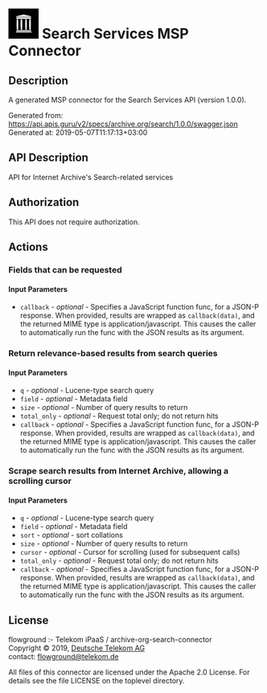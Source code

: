 # ![LOGO](logo.png) Search Services MSP Connector

## Description

A generated MSP connector for the Search Services API (version 1.0.0).

Generated from: https://api.apis.guru/v2/specs/archive.org/search/1.0.0/swagger.json<br/>
Generated at: 2019-05-07T11:17:13+03:00

## API Description

API for Internet Archive's Search-related services


## Authorization

This API does not require authorization.

## Actions

### Fields that can be requested

#### Input Parameters
* `callback` - _optional_ - Specifies a JavaScript function func, for a JSON-P response. When provided, results are wrapped as `callback(data)`, and the returned MIME type is application/javascript. This causes the caller to automatically run the func with the JSON results as its argument.

### Return relevance-based results from search queries

#### Input Parameters
* `q` - _optional_ - Lucene-type search query
* `field` - _optional_ - Metadata field
* `size` - _optional_ - Number of query results to return
* `total_only` - _optional_ - Request total only; do not return hits
* `callback` - _optional_ - Specifies a JavaScript function func, for a JSON-P response. When provided, results are wrapped as `callback(data)`, and the returned MIME type is application/javascript. This causes the caller to automatically run the func with the JSON results as its argument.

### Scrape search results from Internet Archive, allowing a scrolling cursor

#### Input Parameters
* `q` - _optional_ - Lucene-type search query
* `field` - _optional_ - Metadata field
* `sort` - _optional_ - sort collations
* `size` - _optional_ - Number of query results to return
* `cursor` - _optional_ - Cursor for scrolling (used for subsequent calls)
* `total_only` - _optional_ - Request total only; do not return hits
* `callback` - _optional_ - Specifies a JavaScript function func, for a JSON-P response. When provided, results are wrapped as `callback(data)`, and the returned MIME type is application/javascript. This causes the caller to automatically run the func with the JSON results as its argument.

## License

flowground :- Telekom iPaaS / archive-org-search-connector<br/>
Copyright © 2019, [Deutsche Telekom AG](https://www.telekom.de)<br/>
contact: flowground@telekom.de

All files of this connector are licensed under the Apache 2.0 License. For details
see the file LICENSE on the toplevel directory.
